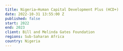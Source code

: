 ```yaml
---
title: Nigeria—Human Capital Development Plus (HCD+)
date: 2022-10-31 13:55:00 Z
published: false
start: 2022
end: 2023
client: Bill and Melinda Gates Foundation
regions: Sub-Saharan Africa
country: Nigeria
---
```


